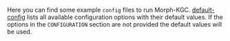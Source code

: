 Here you can find some example `config` files to run Morph-KGC. [default-config](https://github.com/oeg-upm/Morph-KGC/blob/main/examples/default_config.ini) lists all available configuration options with their default values. If the options in the `CONFIGURATION` section are not provided the default values will be used.
